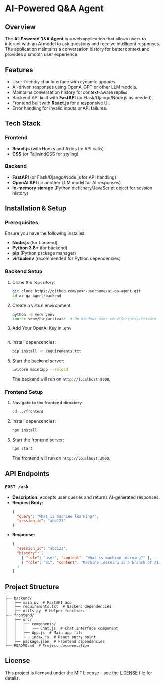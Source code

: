 # AI-Powered Q&A Agent

## Overview
The **AI-Powered Q&A Agent** is a web application that allows users to interact with an AI model to ask questions and receive intelligent responses. The application maintains a conversation history for better context and provides a smooth user experience.

## Features
- User-friendly chat interface with dynamic updates.
- AI-driven responses using OpenAI GPT or other LLM models.
- Maintains conversation history for context-aware replies.
- Backend API built with **FastAPI** (or Flask/Django/Node.js as needed).
- Frontend built with **React.js** for a responsive UI.
- Error handling for invalid inputs or API failures.

## Tech Stack
### Frontend
- **React.js** (with Hooks and Axios for API calls)
- **CSS** (or TailwindCSS for styling)

### Backend
- **FastAPI** (or Flask/Django/Node.js for API handling)
- **OpenAI API** (or another LLM model for AI responses)
- **In-memory storage** (Python dictionary/JavaScript object for session history)

## Installation & Setup
### Prerequisites
Ensure you have the following installed:
- **Node.js** (for frontend)
- **Python 3.8+** (for backend)
- **pip** (Python package manager)
- **virtualenv** (recommended for Python dependencies)

### Backend Setup
1. Clone the repository:
   ```sh
   git clone https://github.com/your-username/ai-qa-agent.git
   cd ai-qa-agent/backend
   ```
2. Create a virtual environment:
   ```sh
   python -m venv venv
   source venv/bin/activate  # On Windows use: venv\Scripts\activate
3. Add Your OpenAI Key in .env   
   ```
4. Install dependencies:
   ```sh
   pip install -r requirements.txt
   ```
5. Start the backend server:
   ```sh
   uvicorn main:app --reload
   ```
   The backend will run on `http://localhost:8000`.

### Frontend Setup
1. Navigate to the frontend directory:
   ```sh
   cd ../frontend
   ```
2. Install dependencies:
   ```sh
   npm install
   ```
3. Start the frontend server:
   ```sh
   npm start
   ```
   The frontend will run on `http://localhost:3000`.

## API Endpoints
### `POST /ask`
- **Description:** Accepts user queries and returns AI-generated responses.
- **Request Body:**
  ```json
  {
    "query": "What is machine learning?",
    "session_id": "abc123"
  }
  ```
- **Response:**
  ```json
  {
    "session_id": "abc123",
    "history": [
      { "role": "user", "content": "What is machine learning?" },
      { "role": "ai", "content": "Machine learning is a branch of AI..." }
    ]
  }
  ```

## Project Structure
```
├── backend/
│   ├── main.py  # FastAPI app
│   ├── requirements.txt  # Backend dependencies
│   ├── utils.py  # Helper functions
├── frontend/
│   ├── src/
│   │   ├── components/
│   │   │   ├── Chat.js  # Chat interface component
│   │   ├── App.js  # Main app file
│   │   ├── index.js  # React entry point
│   ├── package.json  # Frontend dependencies
├── README.md  # Project documentation
```


## License
This project is licensed under the MIT License - see the [LICENSE](LICENSE) file for details.


